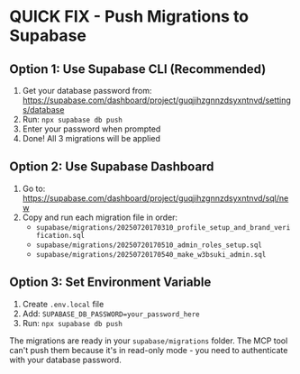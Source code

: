 # QUICK FIX - Push Migrations to Supabase

## Option 1: Use Supabase CLI (Recommended)
1. Get your database password from: https://supabase.com/dashboard/project/guqjihzgnnzdsyxntnvd/settings/database
2. Run: `npx supabase db push`
3. Enter your password when prompted
4. Done! All 3 migrations will be applied

## Option 2: Use Supabase Dashboard
1. Go to: https://supabase.com/dashboard/project/guqjihzgnnzdsyxntnvd/sql/new
2. Copy and run each migration file in order:
   - `supabase/migrations/20250720170310_profile_setup_and_brand_verification.sql`
   - `supabase/migrations/20250720170510_admin_roles_setup.sql`
   - `supabase/migrations/20250720170540_make_w3bsuki_admin.sql`

## Option 3: Set Environment Variable
1. Create `.env.local` file
2. Add: `SUPABASE_DB_PASSWORD=your_password_here`
3. Run: `npx supabase db push`

The migrations are ready in your `supabase/migrations` folder. The MCP tool can't push them because it's in read-only mode - you need to authenticate with your database password.